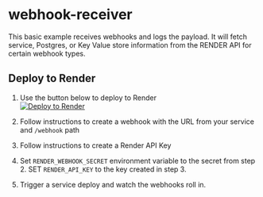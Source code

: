 # webhook-receiver

This basic example receives webhooks and logs the payload.
It will fetch service, Postgres, or Key Value store information from the RENDER API for certain webhook types.

## Deploy to Render

1. Use the button below to deploy to Render </br>
<a href="https://render.com/deploy?repo=https://github.com/render-examples/twingate-example/tree/main"><img src="https://render.com/images/deploy-to-render-button.svg" alt="Deploy to Render"></a>

2. Follow instructions to create a webhook with the URL from your service and `/webhook` path
3. Follow instructions to create a Render API Key
4. Set `RENDER_WEBHOOK_SECRET` environment variable to the secret from step 2. SET `RENDER_API_KEY` to the key created in step 3.
5. Trigger a service deploy and watch the webhooks roll in.
